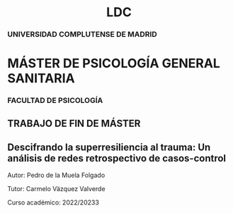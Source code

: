 # <center> LDC </center>
### UNIVERSIDAD COMPLUTENSE DE MADRID

# MÁSTER DE PSICOLOGÍA GENERAL SANITARIA

### FACULTAD DE PSICOLOGÍA

## TRABAJO DE FIN DE MÁSTER

## Descifrando la superresiliencia al trauma: Un análisis de redes retrospectivo de casos-control

Autor: Pedro de la Muela Folgado

Tutor: Carmelo Väzquez Valverde

Curso académico: 2022/20233
